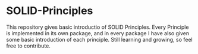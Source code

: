 # SOLID-Principles

This repository gives basic introductio of SOLID Principles.
Every Principle is implemented in its own package, and in every package I have also given some basic introduction of each principle.
Still learning and growing, so feel free to contribute.

